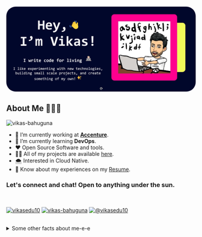 <p align="center">
  <img style="border-radius: 25px;" src="./assets/images/picture.png" />
</p>
<h2 align="left">About Me 💁🏻‍♂️</h2>

<p align="left"> <img src="https://komarev.com/ghpvc/?username=vikasedu10&label=Profile%20views&color=0e75b6&style=flat" alt="vikas-bahuguna" /> </p>

- 🔭 I’m currently working at <a href="https://www.accenture.com">**Accenture**</a>.
- 🌱 I’m currently learning **DevOps**.
- ❤️ Open Source Software and tools.
- 👨‍💻 All of my projects are available [here](https://vikasedu10.github.io/portfolio).
- 🌨️ Interested in Cloud Native.
- 📄 Know about my experiences on my [Resume](https://drive.google.com/file/d/1YZhmlw17wbK21ljNY0QmaJ8aX6wbcXan/view).

<h3 align="left">Let's connect and chat! Open to anything under the sun.</h3><br>
<p align="left">
<a href="https://www.linkedin.com/in/vikasedu10/" target="blank"><img align="center" src="https://raw.githubusercontent.com/rahuldkjain/github-profile-readme-generator/master/src/images/icons/Social/linked-in-alt.svg" alt="vikasedu10" height="30" width="40" /></a>
<a href="https://stackoverflow.com/users/12903741/vikas-bahuguna" target="blank"><img align="center" src="https://raw.githubusercontent.com/rahuldkjain/github-profile-readme-generator/master/src/images/icons/Social/stack-overflow.svg" alt="vikas-bahuguna" height="30" width="40" /></a>
<a href="https://medium.com/@vikasedu10" target="blank"><img align="center" src="https://raw.githubusercontent.com/rahuldkjain/github-profile-readme-generator/master/src/images/icons/Social/medium.svg" alt="@vikasedu10" height="30" width="40" /></a>
</p>
<br>

<details>
  <summary>Some other facts about me-e-e</summary>
  <p><img align="center" src="https://github-readme-stats.vercel.app/api/top-langs?username=vikasedu10&show_icons=true&locale=en&layout=compact&langs_count=8&hide=php,powershell&theme=github_light"  alt="vikas-bahuguna" /></p>
  <br>
  <p>&nbsp;<img align="center" src="https://github-readme-stats.vercel.app/api?username=vikasedu10&show_icons=true&locale=en&theme=github_light" alt="vikas-bahuguna" /></p>
  <br>
  <p><img align="center" src="https://github-readme-streak-stats.herokuapp.com/?user=vikasedu10&theme=light&dates=DDDDDD&currStreakLabel=268EDD&sideLabels=268EDD" alt="vikas-bahuguna" /></p>
</details>
